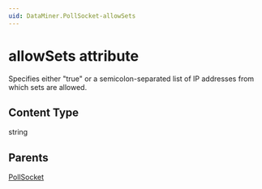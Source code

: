 ```yaml
---
uid: DataMiner.PollSocket-allowSets
---
```


# allowSets attribute

Specifies either "true" or a semicolon-separated list of IP addresses from which sets are allowed.

## Content Type

string

## Parents

[PollSocket](xref:DataMiner.PollSocket)
